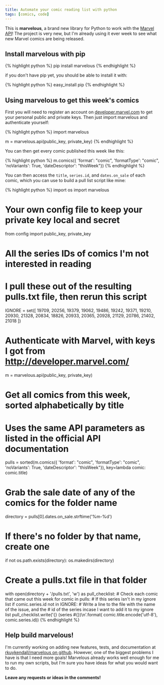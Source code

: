 ```yaml
---
title: Automate your comic reading list with python
tags: [comics, code]
---
```


This is **marvelous**, a brand new library for Python to work with the
[Marvel API](http://developer.marvel.com/)! The project is very new, but I'm
already using it ever week to see what new Marvel comics are being released.

## Install marvelous with pip

{% highlight python %}
pip install marvelous
{% endhighlight %}

if you don't have pip yet, you should be able to install it with:

{% highlight python %}
easy_install pip
{% endhighlight %}

## Using marvelous to get this week's comics

First you will need to register an account on
[developer.marvel.com](http://developer.marvel.com/) to get your personal public
and private keys. Then just import marvelous and authenticate yourself:

{% highlight python %}
import marvelous

m = marvelous.api(public_key, private_key)
{% endhighlight %}

You can then get every comic published this week like this:

{% highlight python %}
m.comics({
    'format': "comic",
    'formatType': "comic",
    'noVariants': True,
    'dateDescriptor': "thisWeek"})
{% endhighlight %}

You can then access the `title`, `series.id`, and `dates.on_sale` of each
comic, which you can use to build a pull list script like mine:

{% highlight python %}
import os
import marvelous

# Your own config file to keep your private key local and secret
from config import public_key, private_key

# All the series IDs of comics I'm not interested in reading
# I pull these out of the resulting pulls.txt file, then rerun this script
IGNORE = set([
    19709, 20256, 19379, 19062, 19486, 19242, 19371, 19210, 20930, 21328,
    20834, 18826, 20933, 20365, 20928, 21129, 20786, 21402, 21018
])

# Authenticate with Marvel, with keys I got from http://developer.marvel.com/
m = marvelous.api(public_key, private_key)

# Get all comics from this week, sorted alphabetically by title
# Uses the same API parameters as listed in the official API documentation
pulls = sorted(m.comics({
    'format': "comic",
    'formatType': "comic",
    'noVariants': True,
    'dateDescriptor': "thisWeek"}),
    key=lambda comic: comic.title)

# Grab the sale date of any of the comics for the folder name
directory = pulls[0].dates.on_sale.strftime('%m-%d')

# If there's no folder by that name, create one
if not os.path.exists(directory):
    os.makedirs(directory)

# Create a pulls.txt file in that folder
with open(directory + '/pulls.txt', 'w') as pull_checklist:
    # Check each comic that came out this week
    for comic in pulls:
        # If this series isn't in my ignore list
        if comic.series.id not in IGNORE:
            # Write a line to the file with the name of the issue, and the
            # id of the series incase I want to add it to my ignore list
            pull_checklist.write('{} (series #{})\n'.format(
                comic.title.encode('utf-8'), comic.series.id))
{% endhighlight %}

## Help build marvelous!

I'm currently working on adding new features, tests, and documentation at
[rkuykendall/marvelous on github](https://github.com/rkuykendall/marvelous).
However, one of the biggest problems I have is that I need more goals! Marvelous
already works well enough for me to run my own scripts, but I'm sure you have
ideas for what you would want to do.

**Leave any requests or ideas in the comments!**
